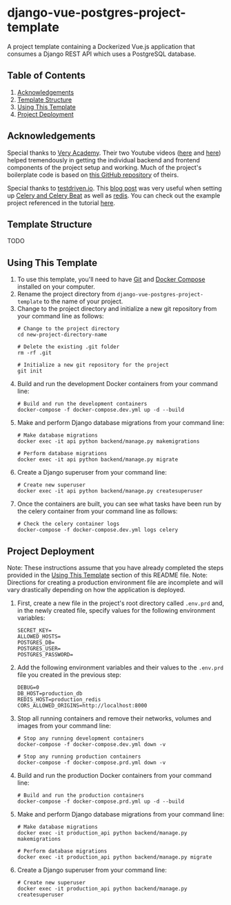 django-vue-postgres-project-template
===========
A project template containing a Dockerized Vue.js application that consumes a Django REST API which uses a PostgreSQL database.

## Table of Contents
1. [Acknowledgements](#acknowledgements)
2. [Template Structure](#template-structure)
3. [Using This Template](#using-this-template)
4. [Project Deployment](#project-deployment)

## Acknowledgements
Special thanks to [Very Academy](https://www.youtube.com/channel/UC1mxuk7tuQT2D0qTMgKji3w). Their two Youtube videos ([here](https://www.youtube.com/watch?v=KFO8atMJ4Eg) and [here](https://www.youtube.com/watch?v=iuZViCeW0JM)) helped tremendously in getting the individual backend and frontend components of the project setup and working. Much of the project's boilerplate code is based on [this GitHub repository](https://github.com/veryacademy/YT-Vue-Django-Auth-JWT) of theirs.

Special thanks to [testdriven.io](https://testdriven.io/). This [blog post](https://testdriven.io/blog/django-celery-periodic-tasks/) was very useful when setting up [Celery and Celery Beat](https://docs.celeryproject.org/en/stable/) as well as [redis](https://redis.io/). You can check out the example project referenced in the tutorial [here](https://github.com/testdrivenio/django-celery-beat).

## Template Structure
TODO

## Using This Template
1. To use this template, you'll need to have [Git](https://git-scm.com/downloads/) and [Docker Compose](https://docs.docker.com/compose/install/) installed on your computer.
2. Rename the project directory from `django-vue-postgres-project-template` to the name of your project.
3. Change to the project directory and initialize a new git repository from your command line as follows:
   ```
   # Change to the project directory
   cd new-project-directory-name
   
   # Delete the existing .git folder
   rm -rf .git
   
   # Initialize a new git repository for the project
   git init
   ```
4. Build and run the development Docker containers from your command line:
   ```
   # Build and run the development containers
   docker-compose -f docker-compose.dev.yml up -d --build
   ```
5. Make and perform Django database migrations from your command line:
   ```
   # Make database migrations
   docker exec -it api python backend/manage.py makemigrations
   
   # Perform database migrations
   docker exec -it api python backend/manage.py migrate
   ```
6. Create a Django superuser from your command line:
   ```
   # Create new superuser
   docker exec -it api python backend/manage.py createsuperuser
   ```
7. Once the containers are built, you can see what tasks have been run by the celery container from your command line as follows:
   ```
   # Check the celery container logs
   docker-compose -f docker-compose.dev.yml logs celery
   ```

## Project Deployment
Note: These instructions assume that you have already completed the steps provided in the [Using This Template](#using-this-template) section of this README file.
Note: Directions for creating a production environment file are incomplete and will vary drastically depending on how the application is deployed.
1. First, create a new file in the project's root directory called `.env.prd` and, in the newly created file, specify values for the following environment variables:
   ```
   SECRET_KEY=
   ALLOWED_HOSTS=
   POSTGRES_DB=
   POSTGRES_USER=
   POSTGRES_PASSWORD=
   ```
2. Add the following environment variables and their values to the `.env.prd` file you created in the previous step:
   ```
   DEBUG=0
   DB_HOST=production_db
   REDIS_HOST=production_redis
   CORS_ALLOWED_ORIGINS=http://localhost:8000
   ```
3. Stop all running containers and remove their networks, volumes and images from your command line:
   ```
   # Stop any running development containers
   docker-compose -f docker-compose.dev.yml down -v
   
   # Stop any running production containers
   docker-compose -f docker-compose.prd.yml down -v
   ```
4. Build and run the production Docker containers from your command line:
   ```
   # Build and run the production containers
   docker-compose -f docker-compose.prd.yml up -d --build
   ```
5. Make and perform Django database migrations from your command line:
   ```
   # Make database migrations
   docker exec -it production_api python backend/manage.py makemigrations
   
   # Perform database migrations
   docker exec -it production_api python backend/manage.py migrate
   ```
6. Create a Django superuser from your command line:
   ```
   # Create new superuser
   docker exec -it production_api python backend/manage.py createsuperuser
   ```
